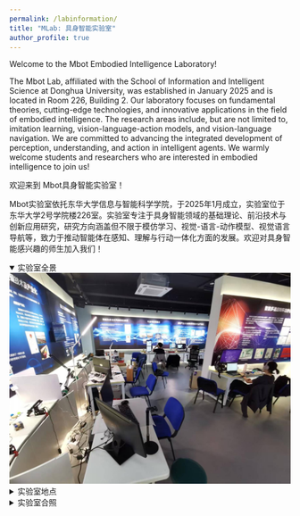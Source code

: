 ```yaml
---
permalink: /labinformation/
title: "MLab: 具身智能实验室"
author_profile: true
---
```


Welcome to the Mbot Embodied Intelligence Laboratory!

The Mbot Lab, affiliated with the School of Information and Intelligent Science at Donghua University, was established in January 2025 and is located in Room 226, Building 2. Our laboratory focuses on fundamental theories, cutting-edge technologies, and innovative applications in the field of embodied intelligence. The research areas include, but are not limited to, imitation learning, vision-language-action models, and vision-language navigation. We are committed to advancing the integrated development of perception, understanding, and action in intelligent agents. We warmly welcome students and researchers who are interested in embodied intelligence to join us!


欢迎来到 Mbot具身智能实验室！

Mbot实验室依托东华大学信息与智能科学学院，于2025年1月成立，实验室位于东华大学2号学院楼226室。实验室专注于具身智能领域的基础理论、前沿技术与创新应用研究，研究方向涵盖但不限于模仿学习、视觉-语言-动作模型、视觉语言导航等，致力于推动智能体在感知、理解与行动一体化方面的发展。欢迎对具身智能感兴趣的师生加入我们！

<details open>
<summary>实验室全景</summary>
<img src="../images/1280X1280.JPEG" width="1000">
</details>

<details>
<summary>实验室地点</summary>
<img src="../images/1280X1280.JPEG" width="1000">
</details>

<details>
<summary>实验室合照</summary>
<img src="../images/1280X1280.JPEG" width="1000">
</details>
